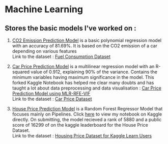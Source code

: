# Machine Learning

<h2>Stores the basic models I've worked on :</h2>

1. <a href='https://github.com/anishmo99/Machine-Learning-On-Google-Colab/blob/master/fuelPolynomial81_69.ipynb'>CO2 Emission Prediction Model</a> is a basic polynomial regression model with an accuracy of 81.69%. It is based on the CO2 emission of a car depending on various features
<br>Link to the dataset : <a href='https://github.com/anishmo99/Machine-Learning-On-Google-Colab/blob/master/FuelConsumptionCo2.csv'>Fuel Consumption Dataset</a> 

2. <a href='https://github.com/anishmo99/Machine-Learning-On-Google-Colab/blob/master/carPricePredictionEdited.ipynb'>Car Price Prediction Model</a> is a multilinear regression model with an R-squared value of 0.912, explaining 90% of the variance. Contains the minimum variables having maximum significance in the model. This forked Kaggle Notebook has helped me clear many doubts and has taught a lot about data preprocessing and data visualisation :  <a href='https://www.kaggle.com/anishmookherjee/carprice-prediction-mlr-rfe-vif-edited'>Car Price Prediction Model using MLR-RFE-VIF</a>
<br>Link to the dataset : <a href='https://github.com/anishmo99/Machine-Learning-On-Google-Colab/blob/master/CarPrice_Assignment.csv'>Car Price Dataset</a>

3. <a href='https://github.com/anishmo99/Machine-Learning/blob/master/housePricePrediction.ipynb'>House Price Prediction Model</a> is a Random Forest Regressor Model that focuses mainly on Pipelines. Click <a href='https://www.kaggle.com/anishmookherjee/housepriceprediction'>here</a> to view my notebook on Kaggle directly. On submitting, the model recieved a rank of 5880 and a public score of 16299 of on the kaggle leaderboard for the House Price Dataset.
<br>Link to the dataset : <a href='https://www.kaggle.com/c/home-data-for-ml-course/data?select=train.csv'>Housing Price Dataset for Kaggle Learn Users</a>
